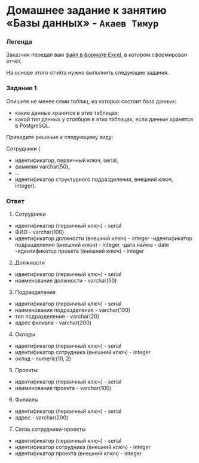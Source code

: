 # Домашнее задание к занятию «Базы данных» - `Акаев Тимур`

### Легенда

Заказчик передал вам [файл в формате Excel](https://github.com/netology-code/sdb-homeworks/blob/main/resources/hw-12-1.xlsx), в котором сформирован отчёт. 

На основе этого отчёта нужно выполнить следующие задания.

### Задание 1

Опишите не менее семи таблиц, из которых состоит база данных:

- какие данные хранятся в этих таблицах;
- какой тип данных у столбцов в этих таблицах, если данные хранятся в PostgreSQL.

Приведите решение к следующему виду:

Сотрудники (

- идентификатор, первичный ключ, serial,
- фамилия varchar(50),
- ...
- идентификатор структурного подразделения, внешний ключ, integer).

### Ответ

1. Сотрудники

- идентификатор (первичный ключ) - serial
- ФИО - varchar(100)
- идентификатор должности (внешний ключ) - integer
-идентификатор подразделения (внешний ключ) - integer
-дата найма - date
-идентификатор проекта (внешний ключ) - integer

2. Должности
- идентификатор (первичный ключ) - serial
- наименование должности - varchar(50)

3. Подразделения
- идентификатор (первичный ключ) - serial
- наименование подразделения - varchar(100)
- тип подразделения - varchar(20)
- адрес филиала - varchar(200)

4. Оклады
- идентификатор (первичный ключ) - serial
- идентификатор сотрудника (внешний ключ) - integer
- оклад - numeric(10, 2)

5. Проекты
- идентификатор (первичный ключ) - serial
- наименование проекта - varchar(100)

6. Филиалы
- идентификатор (первичный ключ) - serial
- адрес - varchar(200)

7. Связь сотрудники-проекты
- идентификатор (первичный ключ) - serial
- идентификатор сотрудника (внешний ключ) - integer
- идентификатор проекта (внешний ключ) - integer

